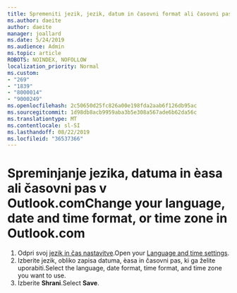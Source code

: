 ```yaml
---
title: Spremeniti jezik, jezik, datum in časovni format ali časovni pas v Outlook.com
ms.author: daeite
author: daeite
manager: joallard
ms.date: 5/24/2019
ms.audience: Admin
ms.topic: article
ROBOTS: NOINDEX, NOFOLLOW
localization_priority: Normal
ms.custom:
- "269"
- "1839"
- "8000014"
- "9000249"
ms.openlocfilehash: 2c50650d25fc826a00e198fda2aab6f126db95ac
ms.sourcegitcommit: 1d98db8acb9959aba3b5e308a567ade6b62da56c
ms.translationtype: MT
ms.contentlocale: sl-SI
ms.lasthandoff: 08/22/2019
ms.locfileid: "36537366"
---
```

# <a name="change-your-language-date-and-time-format-or-time-zone-in-outlookcom"></a><span data-ttu-id="0b238-102">Spreminjanje jezika, datuma in èasa ali časovni pas v Outlook.com</span><span class="sxs-lookup"><span data-stu-id="0b238-102">Change your language, date and time format, or time zone in Outlook.com</span></span>

1. <span data-ttu-id="0b238-103">Odpri svoj [jezik in čas nastavitve](https://go.microsoft.com/fwlink/?linkid=2085505).</span><span class="sxs-lookup"><span data-stu-id="0b238-103">Open your [Language and time settings](https://go.microsoft.com/fwlink/?linkid=2085505).</span></span>
1. <span data-ttu-id="0b238-104">Izberite jezik, obliko zapisa datuma, èasa in časovni pas, ki ga želite uporabiti.</span><span class="sxs-lookup"><span data-stu-id="0b238-104">Select the language, date format, time format, and time zone you want to use.</span></span>
1. <span data-ttu-id="0b238-105">Izberite **Shrani**.</span><span class="sxs-lookup"><span data-stu-id="0b238-105">Select **Save**.</span></span>